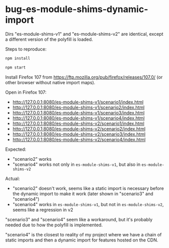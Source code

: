 # bug-es-module-shims-dynamic-import

Dirs "es-module-shims-v1" and "es-module-shims-v2" are identical, except a different version of the polyfill is loaded.

Steps to reproduce:

```sh
npm install
```

```sh
npm start
```

Install Firefox 107 from https://ftp.mozilla.org/pub/firefox/releases/107.0/ (or other browser without native import maps).

Open in Firefox 107:

- http://127.0.0.1:8080/es-module-shims-v1/scenario1/index.html
- http://127.0.0.1:8080/es-module-shims-v1/scenario2/index.html
- http://127.0.0.1:8080/es-module-shims-v1/scenario3/index.html
- http://127.0.0.1:8080/es-module-shims-v1/scenario4/index.html
- http://127.0.0.1:8080/es-module-shims-v2/scenario1/index.html
- http://127.0.0.1:8080/es-module-shims-v2/scenario2/index.html
- http://127.0.0.1:8080/es-module-shims-v2/scenario3/index.html
- http://127.0.0.1:8080/es-module-shims-v2/scenario4/index.html

Expected:

- "scenario2" works
- "scenario4" works not only in `es-module-shims-v1`, but also in `es-module-shims-v2`

Actual:

- "scenario2" doesn't work, seems like a static import is necessary before the dynamic import to make it work (later shown in "scenario3" and "scenario4")
- "scenario4" works in `es-module-shims-v1`, but not in `es-module-shims-v2`, seems like a regression in v2

"scenario3" and "scenario4" seem like a workaround, but it's probably needed due to how the polyfill is implemented.

"scenario4" is the closest to reality of my project where we have a chain of static imports and then a dynamic import for features hosted on the CDN.
